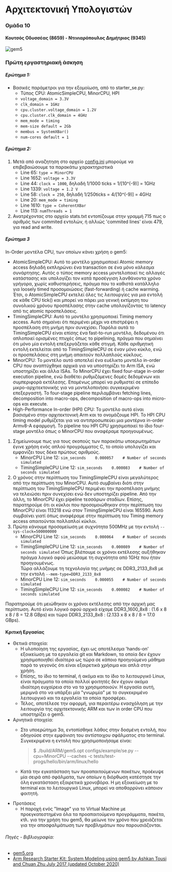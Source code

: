 # Αρχιτεκτονική Υπολογιστών   
### Ομάδα 10
#### Κουτσός Οδυσσέας (8659) - Ντινιαρόπουλος Δημήτριος (9345)
![gem5](https://www.gem5.org/assets/img/blog/gem5-linux.png)

### Πρώτη εργαστηριακή άσκηση
##### Ερώτημα 1:
- Βασικές παράμετροι για την εξομοίωση, από το starter_se.py:
    - Τύπος CPU: AtomicSimpleCPU, MinorCPU, HPI
    - `voltage_domain = 3.3V`
    - `clk_domain = 1GHz`
    - `cpu.cluster.voltage_domain = 1.2V`
    - `cpu.cluster.clk_domain = 4GHz`
    - `mem_mode = timing`
    - `mem-size default = 2Gb`
    - `membus = SystemXBar()`
    - `num-cores default = 1`

##### Ερώτημα 2:
1. Μετά από αναζητηση στο αρχείο [config.ini](https://github.com/SoreenDesu/computer-architecture-auth/blob/main/assignment1/Task%201%20and%202/config.ini) μπορούμε να επιβεβαιώσουμε τα παρακάτω χαρακτηριστικά
    - Line 65: `type = MinorCPU`
    - Line 1652: `voltage = 3.3V`
    - Line 44: `clock = 1000`, δηλαδή 1/1000 ticks = 1/[10^(-9)] = 1GHz
    - Line 1339: `voltage = 1.2 V`
    - Line 58: `clock = 250`, δηλαδή 1/250ticks = 4/[10^(-9)] = 4GHz
    - Line 20: `mem_mode = timing`
    - Line 1610: `type = CoherentXBar`
    - Line 113: `numThreads = 1`
2. Ανατρέχοντας στο αρχείο stats.txt εντοπίζουμε στην γραμμή 715 πως ο αριθμός των commited εντολών, ή αλλιώς 'commited lines' είναι 479, για read and write.

##### Ερώτημα 3
In-Order μοντέλα CPU, των οποίων κάνει χρήση ο gem5:
- AtomicSimpleCPU:
Αυτό το μοντέλο χρησιμοποιεί Atomic memory access δηλαδή εκπληρώνει ένα transaction σε ένα μόνο κάλεσμα συνάρτησης. Αυτός ο τύπος memory access μοντελοποιεί τις αλλαγές κατάστασης και υπολογίζει τον κατά προσέγγιση λανθάνοντα χρόνο γρήγορα, χωρίς καθυστερήσεις, πράγμα που το καθιστά κατάλληλο για loosely timed προσομοιώσεις (fast-forwarding) ή cache warming. Έτσι, ο AtomicSimpleCPU εκτελεί όλες τις λειτουργίες για μια εντολή σε κάθε CPU tick() και μπορεί να πάρει μια γενική εκτίμηση του συνολικού χρόνου προσπέλασης στην cache υπολογίζοντας το latency από τις atomic προσπελάσεις.
- TimingSimpleCPU:
Αυτό το μοντέλο χρησιμοποιεί Timing memory access. Αυτό σημαίνει ότι περιμένει μέχρι να επιστρέψει η προσπέλαση στη μνήμη πριν συνεχίσει. Παρόλα αυτά το TimingSimpleCPU είναι επίσης ένα fast-to-run μοντέλο, δεδομένου ότι απλοποιεί ορισμένες πτυχές όπως το pipelining, πράγμα που σημαίνει ότι μόνο μία εντολή επεξεργάζεται κάθε στιγμή. Κάθε αριθμητική εντολή εκτελείται από το TimingSimpleCPU σε έναν μόνο κύκλο, ενώ οι προσπελάσεις στη μνήμη απαιτούν πολλαπλούς κύκλους.
 - MinorCPU:
Το μοντέλο αυτό αποτελεί ένα ευέλικτο μοντέλο in-order CPU που αναπτύχθηκε αρχικά για να υποστηρίζει το Arm ISA, ενώ υποστηρίζει και άλλα ISAs. Το MinorCPU έχει fixed four-stage in-order execution pipeline, ενώ διαθέτει ρυθμιζόμενες δομές δεδομένων και συμπεριφορά εκτέλεσης. Επομένως μπορεί να ρυθμιστεί σε επίπεδο μικρο-αρχιτεκτονικής για να μοντελοποιήσει συγκεκριμένο επεξεργαστή. Το four-stage pipeline περιλαμβάνει fetching lines, decomposition into macro-ops,  decomposition of macro-ops into micro-ops και execute.
- High-Performance In-order (HPI) CPU:
Το μοντέλο αυτό είναι βασισμένο στην αρχιτεκτονική Arm και το ονομάζουμε HPI. To HPI CPU timing model ρυθμίζεται για να αντιπροσωπεύει μια μοντέρνα in-order Armv8-A εφαρμογή. Το pipeline του HPI CPU χρησιμοποιεί το ίδιο four-stage μοντέλο όπως ο MinorCPU που αναφέραμε προηγουμένως.

1. Σημείωνουμε πως για τους σκοπούς των παρακάτω υποερωτημάτων έγινε χρήση ενός απλού προγράμματος C, το οποίο υπολογίζει και εμφανίζει τους δέκα πρώτους αριθμούς.  
    - MinorCPU
      Line 12:	`sim_seconds	0.000057	# Number of seconds simulated`
    - TimingSimpleCPU
      Line 12:	`sim_seconds	0.000083	# Number of seconds simulated`
2. Ο χρόνος στην περίπτωση του TimingSimpleCPU είναι μεγαλύτερος από την περίπτωση του MinorCPU. Αυτό συμβαίνει διότι στην περίπτωση του TimingSimpleCPU περιμένει την προσπέλαση μνήμης να τελειώσει πριν συνεχίσει ενώ δεν υποστηρίζει pipeline. Από την άλλη, το MinorCPU έχει pipeline τεσσάρων σταδίων. Επίσης, παρατηρούμε ότι οι κύκλοι που προσομοιώθηκαν στην περίπτωση του MinorCPU είναι 113218 ενώ στον TimingSimpleCPU είναι 165590. Αυτό συμβαίνει γιατί όπως αναφέραμε στην περίπτωση του Timing memory access απαιτούνται πολλαπλοί κύκλοι.
3. Πρώτα κάνουμε προσομείωση με συχνότητα 500MHz με την εντολή `--sys-clock=500000000`
    - MinorCPU
      Line 12:	`sim_seconds	0.000064	# Number of seconds simulated`
    - TimingSimpleCPU
      Line 12:	`sim_seconds	0.000089	# Number of seconds simulated`
 Όπως βλέπουμε οι χρόνοι εκτέλεσης αυξήθηκαν πράγμα λογικό αφού μειώσαμε τη συχνότητα από 1GHz που ήταν προηγουμένως.  
Τώρα αλλάζουμε τη τεχνολογία της μνήμης σε DDR3_2133_8x8 με την εντολή `--mem-type=DDR3_2133_8x8`
    - MinorCPU
     Line 12:	`sim_seconds	0.000055	# Number of seconds simulated`
    - TimingSimpleCPU
     Line 12:	`sim_seconds	0.000082	# Number of seconds simulated`
  
  Παρατηρούμε ότι μειώθηκαν οι χρόνοι εκτέλεσης από την αρχική μας περίπτωση. Αυτό είναι λογικό αφού αρχικά είχαμε DDR3_1600_8x8 : (1.6 x 8 x 8 / 8 = 12.8 GBps) και τώρα DDR3_2133_8x8 : (2.133 x 8 x 8 / 8 = 17.0 GBps).

#### Κριτική Εργασίας
- Θετικά στοιχεία:
    - Η υλοποίηση της εργασίας, έχει ως αποτέλεσμα 'hands-on' εξοικείωση με τα εργαλεία git και Markdown, τα οποία δεν έχουν χρησιμοποιηθεί ιδιαίτερα ως τώρα σε κάποιο προηγούμενο μάθημα παρά το γεγονός ότι είναι εξαιρετικά χρήσιμα και απλά στην χρήση.
    - Επίσης, το ίδιο το terminal, ή ακόμα και το ίδιο το λειτουργικό Linux, είναι πράγματα τα οποία πολλοί φοιτητές δεν έχουν ακόμα ιδιαίτερη ευχαίρεια στο να τα χρησιμοποιούν. Η εργασία αυτή, μεριμνά στο να υπάρξει μία "γνωριμία" με το συγκεκριμένο λειτουργικό και τα εργαλεία τα οποία προσφέρει.
    - Τέλος, αποτέλεσε την αφορμή, για περαιτέρω ενασχόληση με την λειτουργία της αρχιτεκτονικής ARM και των in order CPU που υποστηρίζει ο gem5.
- Αρνητικά στοιχεία:
    - Στο υποερώτημα 3α, εντοπίσθηκε λάθος στην δοσμένη εντολή, που οδηγούσε στην εμφάνιση του αντίστοιχου σφάλματος στο terminal. Συγκεκριμένα η εντολή που χρησιμοποιήσαμε είναι:
      > $ ./build/ARM/gem5.opt configs/example/se.py --cpu=MinorCPU --caches -c
tests/test-progs/hello/bin/arm/linux/hello

    - Κατά την εγκατάσταση των προαπαιτούμενων πακέτων, προέκυψε μία σειρά από σφάλματα, των οποίων η διόρθωση κατέστησε την όλη εγκατάσταση εξαιρετικά χρονοβόρα. Η μη εξοικείωση με το terminal και το λειτουργικό Linux, μπορεί να αποθαρρύνει κάποιον φοιτητή.
- Προτάσεις 
    - Η παροχή ενός "Image" για το Virtual Machine με προεγκατεστημένα όλα τα προαπαιτούμενα προγράμματα, πακέτα, κτλ. για την χρήση του gem5, θα μείωνε τον χρόνο που χρειάζεται για την αποσφαλμάτωση των προβλημάτων που παρουσιάζονται.  


###### Πηγές - Βιβλιογραφία: 
- [gem5.org](https://www.gem5.org/ "gem5 Official Website")
- [Arm Research Starter Kit: System Modeling using gem5 by Ashkan Tousi and Chuan Zhu
July 2017 (updated October 2020)](https://raw.githubusercontent.com/arm-university/arm-gem5-rsk/master/gem5_rsk.pdf)



